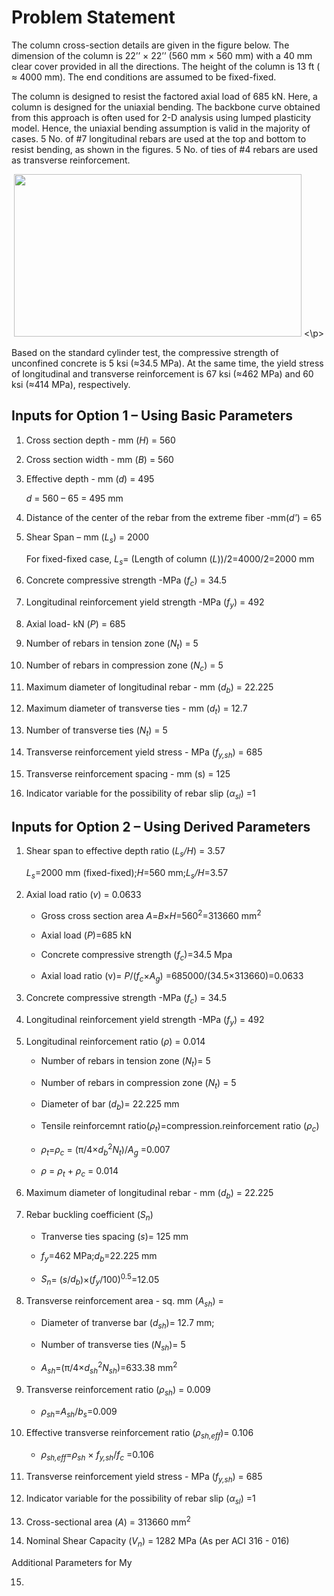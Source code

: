 # Problem Statement 
The column cross-section details are given in the figure below. The dimension of the column is 22’’ × 22’’ (560 mm ×  560 mm) with a 40 mm clear cover provided in all the directions. The height of the column is 13 ft ( ≈ 4000 mm). The end conditions are assumed to be fixed-fixed. 


The column is designed to resist the factored axial load of 685 kN. Here, a column is designed for the uniaxial bending. The backbone curve obtained from this approach is often used for 2-D analysis using lumped plasticity model. Hence, the uniaxial bending assumption is valid in the majority of cases. 5 No. of #7 longitudinal rebars are used at the top and bottom to resist bending, as shown in the figures. 5 No. of ties of #4 rebars are used as transverse reinforcement. 
 
<p align="center">
<img src = https://user-images.githubusercontent.com/66442506/148672678-89a9d141-883a-49e3-b89a-eb3f151155c7.png width="460" height="260">
<\p> 

Based on the standard cylinder test, the compressive strength of unconfined concrete is 5 ksi (≈34.5 MPa). At the same time, the yield stress of longitudinal and transverse reinforcement is 67 ksi (≈462 MPa) and 60 ksi (≈414 MPa), respectively. 

  ## Inputs for Option 1 – Using Basic Parameters
1. Cross section depth - mm (*H*) = 560
  
2. Cross section width - mm (*B*) = 560
  
3. Effective depth - mm (*d*) = 495 
  
	*d* = 560 – 65 = 495 mm
  
4. Distance of the center of the rebar from the extreme fiber -mm(*d'*) = 65 
  
5. Shear Span – mm (*L<sub>s</sub>*) = 2000 
 
	For fixed-fixed case, *L<sub>s</sub>*= (Length of column (*L*))/2=4000/2=2000 mm
  
6. Concrete compressive strength -MPa (*f<sub>c</sub>*) = 34.5 
  
7. Longitudinal reinforcement yield strength -MPa (*f<sub>y</sub>*) = 492 
  
8. Axial load- kN (*P*) = 685 
  
9. Number of rebars in tension zone (*N<sub>t</sub>*) = 5

10. Number of rebars in compression zone (*N<sub>c</sub>*) = 5
	
11. Maximum diameter of longitudinal rebar - mm (*d<sub>b</sub>*) = 22.225 
	
12. Maximum diameter of transverse ties - mm (*d<sub>t</sub>*) = 12.7 
	
13. Number of transverse ties (*N<sub>t</sub>*) = 5
	
14. Transverse reinforcement yield stress - MPa (*f<sub>y,sh</sub>*) = 685
	
15. Transverse reinforcement spacing - mm (s) = 125
	
16. Indicator variable for the possibility of rebar slip (*α<sub>sl</sub>*) =1
  
## Inputs for Option 2 – Using Derived Parameters 

1. Shear span to effective depth ratio (*L<sub>s</sub>/H*) = 3.57
	
	*L<sub>s</sub>*=2000 mm (fixed-fixed);*H*=560 mm;*L<sub>s</sub>/H*=3.57
	
2. Axial load ratio (*v*) = 0.0633
	
   * Gross cross section area *A*=*B*×*H*=560<sup>2</sup>=313660 mm<sup>2</sup>

   * Axial load (*P*)=685 kN
	
   * Concrete compressive strength (*f<sub>c</sub>*)=34.5 Mpa
	
   * Axial load ratio (v)= *P*/(*f<sub>c</sub>*×*A<sub>g</sub>*) =685000/(34.5×313660)=0.0633

3. Concrete compressive strength -MPa (*f<sub>c</sub>*) = 34.5 
	
4. Longitudinal reinforcement yield strength -MPa (*f<sub>y</sub>*) = 492 
	
5. Longitudinal reinforcement ratio (*ρ*) = 0.014

    * Number of rebars in tension zone (*N<sub>t</sub>*)= 5
	
    * Number of rebars in compression zone (*N<sub>t</sub>*) = 5
     
    * Diameter of bar (*d<sub>b</sub>*)= 22.225 mm
	
    * Tensile reinforcemnt ratio(*ρ<sub>t</sub>*)=compression.reinforcement ratio (*ρ<sub>c</sub>*)
   
    * *ρ<sub>t</sub>*=*ρ<sub>c</sub>* = (π/4×*d<sub>b</sub>*<sup>2</sup>*N<sub>t</sub>*)/*A<sub>g</sub>* =0.007
	
    * *ρ* = *ρ<sub>t</sub>* + *ρ<sub>c</sub>* = 0.014 

6. Maximum diameter of longitudinal rebar - mm (*d<sub>b</sub>*) = 22.225 
	
7. Rebar buckling coefficient (*S<sub>n</sub>*)
	
    * Tranverse ties spacing (*s*)= 125 mm
	
    * *f<sub>y</sub>*=462 MPa;*d<sub>b</sub>*=22.225 mm
	
    * *S<sub>n</sub>*= (*s*/*d<sub>b</sub>*)×(*f<sub>y</sub>*/100)<sup>0.5</sup>=12.05
	
8. Transverse reinforcement area - sq. mm (*A<sub>sh</sub>*) = 
    * Diameter of tranverse bar (*d<sub>sh</sub>*)= 12.7 mm; 
	
    * Number of transverse ties (*N<sub>sh</sub>*)= 5
	
    * *A<sub>sh</sub>*=(π/4×*d<sub>sh</sub>*<sup>2</sup>*N<sub>sh</sub>*)=633.38 mm<sup>2</sup>
	
9. Transverse reinforcement ratio (*ρ<sub>sh</sub>*) = 0.009
    
    * *ρ<sub>sh</sub>*=*A<sub>sh</sub>*/*b<sub>s</sub>*=0.009
	
10. Effective transverse reinforcement ratio (*ρ<sub>sh,eff</sub>*)= 0.106
	
    * *ρ<sub>sh,eff</sub>*=*ρ<sub>sh</sub>* × *f<sub>y,sh</sub>*/*f<sub>c</sub>* =0.106
	
11. Transverse reinforcement yield stress - MPa (*f<sub>y,sh</sub>*) = 685

12. Indicator variable for the possibility of rebar slip (*α<sub>sl</sub>*) =1
	
13. Cross-sectional area (*A*) = 313660 mm<sup>2</sup>

14. Nominal Shear Capacity (*V<sub>n</sub>*) = 1282 MPa (As per ACI 316 - 016) 

Additional Parameters for My
	
15. 











